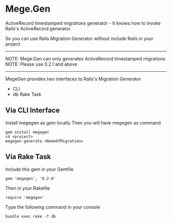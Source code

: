 # Mege.Gen

ActiveRecord timestamped migrations generator - It knows how to invoke Rails's ActiveRecord generator.

So you can use Rails Migration Generator without include Rails in your project.

---

NOTE: Mege.Gen can only generates ActiveRecord timestamped migrations
NOTE: Please use 0.2.1 and above

---

MegeGen provides two interfaces to Rails's Migration Generator
- CLI
- db Rake Task

## Via CLI Interface
Install megegen as gem locally
Then you will have megegen as command
```
gem install megegen
cd <project>
megegen generate <NameOfMigration>

```

## Via Rake Task
Include this gem in your Gemfile

```
gem 'megegen', '0.2.0'
```

Then in your Rakefile
```
require 'megegen'
```

Type the following command in your console

```
bundle exec rake -T db
```

